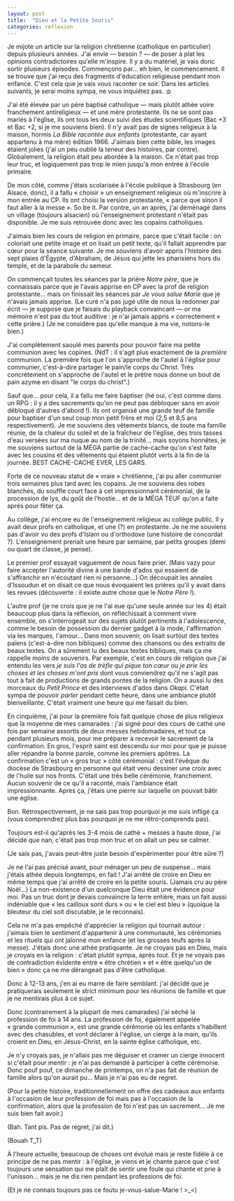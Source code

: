 ```yaml
---
layout: post
title:  "Dieu et la Petite Souris"
categories: reflexion
---
```


Je mijote un article sur la religion chrétienne (catholique en particulier) depuis plusieurs années. J'ai envie — besoin ? — de poser à plat les opinions contradictoires qu'elle m'inspire. Il y a du matériel, je vais donc sortir plusieurs épisodes. Commençons par… eh bien, le commencement. Il se trouve que j'ai reçu des fragments d'éducation religieuse pendant mon enfance. C'est cela que je vais vous raconter ce soir. <!-- more --> Dans les articles suivants, je serai moins sympa, ne vous inquiétez pas. :p

J'ai été élevée par un père baptisé catholique — mais plutôt athée voire franchement antireligieux — et une mère protestante. Ils ne se sont pas mariés à l'église, ils ont tous les deux suivi des études scientifiques (Bac +3 et Bac +2, si je me souviens bien). Il n'y avait pas de signes religieux à la maison, hormis _La Bible racontée aux enfants_ (protestante, car ayant appartenu à ma mère) édition 1966. J'aimais bien cette bible, les images étaient jolies (j'ai un peu oublié la teneur des histoires, par contre). Globalement, la religion était peu abordée à la maison. Ce n'était pas trop leur truc, et logiquement pas trop le mien jusqu'à mon entrée à l'école primaire.

De mon côté, comme j'étais scolarisée à l'école publique à Strasbourg (en Alsace, donc), il a fallu « choisir » un enseignement religieux où m'inscrire à mon entrée au CP. Ils ont choisi la version protestante, « parce que sinon il faut aller à la messe ». So be it. Par contre, un an après, j'ai déménagé dans un village (toujours alsacien) où l'enseignement protestant n'était pas disponible. Je me suis retrouvée donc avec les copains catholiques.

J'aimais bien les cours de religion en primaire, parce que c'était facile : on coloriait une petite image et on lisait un petit texte, qu'il fallait apprendre par cœur pour la séance suivante. Je me souviens d'avoir appris l'histoire des sept plaies d'Égypte, d'Abraham, de Jésus qui jette les pharisiens hors du temple, et de la parabole du semeur.

On commençait toutes les séances par la prière _Notre père_, que je connaissais parce que je l'avais apprise en CP avec la prof de religion protestante… mais on finissait les séances par _Je vous salue Marie_ que je n'avais jamais apprise. (Le curé n'a pas jugé utile de nous la redonner par écrit — je suppose que je faisais du playback convaincant — or ma mémoire n'est pas du tout auditive : je n'ai jamais appris « correctement » cette prière.) (Je ne considère pas qu'elle manque à ma vie, notons-le bien.)

J'ai complètement saoulé mes parents pour pouvoir faire ma petite communion avec les copines. (NdT : il s'agit plus exactement de la _première_ communion. La première fois que l'on s'approche de l'autel à l'église pour communier, c'est-à-dire partager le pain/le corps du Christ. Très concrètement on s'approche de l'autel et le prêtre nous donne un bout de pain azyme en disant "le corps du christ".)

Sauf que… pour cela, il a fallu me faire baptiser (hé oui, c'est comme dans un RPG : il y a des sacrements qu'on ne peut pas débloquer sans en avoir débloqué d'autres d'abord !). Ils ont organisé une grande teuf de famille pour baptiser d'un seul coup mon petit frère et moi (2,5 et 8,5 ans respectivement). Je me souviens des vêtements blancs, de toute ma famille réunie, de la chaleur du soleil et de la fraîcheur de l'église, des trois tasses d'eau versées sur ma nuque au nom de la trinité… mais soyons honnêtes, je me souviens surtout de la MÉGA partie de cache-cache qu'on s'est faite avec les cousins et des vêtements qui étaient plutôt verts à la fin de la journée. BEST CACHE-CACHE EVER, LES GARS.

Forte de ce nouveau statut de « vraie » chrétienne, j'ai pu aller communier trois semaines plus tard avec les copains. Je me souviens des robes blanches, du souffle court face à cet impressionnant cérémonial, de la procession de lys, du goût de l'hostie… et de la MÉGA TEUF qu'on a faite après pour fêter ça.

Au collège, j'ai encore eu de l'enseignement religieux au collège public. Il y avait deux profs en catholique, et une (?) en protestante. Je ne me souviens pas d'avoir vu des profs d'Islam ou d'orthodoxe (une histoire de concordat ?). L'enseignement prenait une heure par semaine, par petits groupes (demi ou quart de classe, je pense).

Le premier prof essayait vaguement de nous faire prier. (Mais vazy pour faire accepter l'autorité divine à une bande d'ados qui essaient de s'affranchir en n'écoutant rien ni personne…) On découpait les annales d'Issoudun et on disait ce que nous évoquaient les prières qu'il y avait dans les revues (découverte : il existe autre chose que le _Notre Père !_).

L'autre prof (je ne crois que je ne l'ai eue qu'une seule année sur les 4) était beaucoup plus dans la réflexion, on réfléchissait à comment vivre ensemble, on s'interrogeait sur des sujets plutôt pertinents à l'adolescence, comme le besoin de possession du dernier gadget à la mode, l'affirmation via les marques, l'amour… Dans mon souvenir, on lisait surtout des textes païens (c'est-à-dire non bibliques) comme des chansons ou des extraits de beaux textes. On a sûrement lu des beaux textes bibliques, mais ça me rappelle moins de souvenirs. Par exemple, c'est en cours de religion que j'ai entendu les vers _je suis l'as de trèfle qui pique ton cœur_ ou _je prie les choses et les choses m'ont pris_ dont vous conviendrez qu'il ne s'agit pas tout à fait de productions de grands pontes de la religion. On a aussi lu des morceaux du _Petit Prince_ et des interviews d'ados dans _Okapi_. C'était sympa de pouvoir _parler_ pendant cette heure, dans une ambiance plutôt bienveillante. C'était vraiment une heure qui me faisait du bien.

En cinquième, j'ai pour la première fois fait quelque chose de plus religieux que la moyenne de mes camarades : j'ai signé pour des cours de cathé une fois par semaine assortis de deux messes hebdomadaires, et tout ça pendant plusieurs mois, pour me préparer à recevoir le sacrement de la confirmation. En gros, l'esprit saint est descendu sur moi pour que je puisse aller répandre la bonne parole, comme les premiers apôtres. La confirmation c'est un « gros truc » côté cérémonial : c'est l'évêque du diocèse de Strasbourg en personne qui était venu dessiner une croix avec de l'huile sur nos fronts. C'était une très belle cérémonie, franchement. Aucun souvenir de ce qu'il a raconté, mais l'ambiance était impressionnante. Après ça, j'étais une pierre sur laquelle on pouvait bâtir une église.

Bon. Rétrospectivement, je ne sais pas trop pourquoi je me suis infligé ça (vous comprendrez plus bas pourquoi je ne me rétro-comprends pas).

Toujours est-il qu'après les 3-4 mois de cathé + messes à haute dose, j'ai décidé que nan, c'était pas trop mon truc et on allait un peu se calmer.

(Je sais pas, j'avais peut-être juste besoin d'expérimenter pour être sûre ?)

Je ne l'ai pas précisé avant, pour ménager un peu de suspense… mais j'étais athée depuis longtemps, en fait ! J'ai arrêté de croire en Dieu en même temps que j'ai arrêté de croire en la petite souris. (Jamais cru au père Noël…) La non-existence d'un quelconque Dieu était une évidence pour moi. Pas un truc dont je devais convaincre la terre entière, mais un fait aussi indéniable que « les cailloux sont durs » ou « le ciel est bleu » (quoique la bleuteur du ciel soit discutable, je le reconnais).

Cela ne m'a pas empêché d'apprécier la religion qui tournait autour : j'aimais bien le sentiment d'appartenir à une communauté, les cérémonies et les rituels qui ont jalonné mon enfance (et les grosses teufs après la messe). J'étais donc une athée pratiquante. Je ne croyais pas en Dieu, mais je croyais en la religion : c'était plutôt sympa, après tout. Et je ne voyais pas de contradiction évidente entre « être chrétien » et « être quelqu'un de bien » donc ça ne me dérangeait pas d'être catholique.

Donc à 12-13 ans, j'en ai eu marre de faire semblant. j'ai décidé que je pratiquerais seulement le strict minimum pour les réunions de famille et que je ne mentirais plus à ce sujet.

Donc (contrairement à la plupart de mes camarades) j'ai séché la profession de foi à 14 ans. La profession de foi, également appelée « grande communion », est une grande cérémonie où les enfants s'habillent avec des chasubles, et vont déclarer à l'église, un cierge à la main, qu'ils croient en Dieu, en Jésus-Christ, en la sainte église catholique, etc.

Je n'y croyais pas, je n'allais pas me déguiser et cramer un cierge innocent si c'était pour mentir : je n'ai pas demandé à participer à cette cérémonie. Donc pouf pouf, ce dimanche de printemps, on n'a pas fait de réunion de famille alors qu'on aurait pu… Mais je n'ai pas eu de regret.

(Pour la petite histoire, traditionnellement on offre des cadeaux aux enfants à l'occasion de leur profession de foi mais pas à l'occasion de la confirmation, alors que la profession de foi n'est pas un sacrement… Je me suis bien fait avoir.)

(Bah. Tant pis. Pas de regret, j'ai dit.)

(Bouah T_T)

À l'heure actuelle, beaucoup de choses ont évolué mais je reste fidèle à ce principe de ne pas mentir : à l'église, je viens et je chante parce que c'est toujours une sensation qui me plaît de sentir une foule qui chante et prie à l'unisson… mais je ne dis rien pendant les professions de foi.

(Et je ne connais toujours pas ce foutu je-vous-salue-Marie ! >_<)





